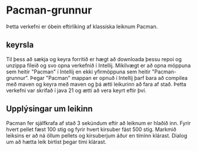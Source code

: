 # Pacman-grunnur

Þetta verkefni er óbein eftirlíking af klassíska leiknum Pacman. 

## keyrsla
Til þess að sækja og keyra forritið er hægt að downloada þessu repoi og unzippa fileið og svo opna verkefnið í Intellij. Mikilvægt er að opna möppuna sem heitir "Pacman" í Intellij en ekki yfirmöppuna sem heitir "Pacman-grunnur". Þegar "Pacman" mappan er opnuð í Intellij þarf bara að compilea með maven og keyra með maven og þá ætti leikurinn að fara af stað. Þetta verkefni var skrifað í java 21 og ætti að vera keyrt eftir því.  


## Upplýsingar um leikinn
Pacman fer sjálfkrafa af stað 3 sekúndum eftir að leiknum er hlaðið inn. Fyrir hvert pellet fæst 100 stig og fyrir hvert kirsuber fást 500 stig. Markmið leiksins er að ná öllum pellets og kirsuberjum áður en tíminn klárast. Dialog um að hætta leik birtist þegar tími klárast. 
